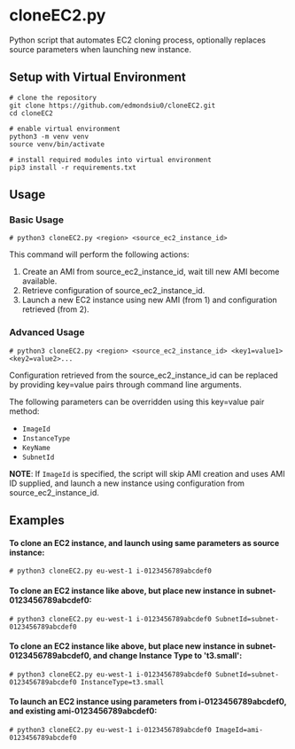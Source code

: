 # cloneEC2.py
Python script that automates EC2 cloning process, optionally replaces source parameters when launching new instance.

## Setup with Virtual Environment
```
# clone the repository
git clone https://github.com/edmondsiu0/cloneEC2.git
cd cloneEC2

# enable virtual environment
python3 -m venv venv
source venv/bin/activate

# install required modules into virtual environment
pip3 install -r requirements.txt
```

## Usage

### Basic Usage
```
# python3 cloneEC2.py <region> <source_ec2_instance_id>
```
This command will perform the following actions:
1. Create an AMI from source_ec2_instance_id, wait till new AMI become available.
2. Retrieve configuration of source_ec2_instance_id.
3. Launch a new EC2 instance using new AMI (from 1) and configuration retrieved (from 2).

### Advanced Usage
```
# python3 cloneEC2.py <region> <source_ec2_instance_id> <key1=value1> <key2=value2>...
```
Configuration retrieved from the source_ec2_instance_id can be replaced by providing key=value pairs through command line arguments.

The following parameters can be overridden using this key=value pair method:
* `ImageId`
* `InstanceType`
* `KeyName`
* `SubnetId`

**NOTE**: If `ImageId` is specified, the script will skip AMI creation and uses AMI ID supplied, and launch a new instance using configuration from source_ec2_instance_id.

## Examples

#### To clone an EC2 instance, and launch using same parameters as source instance:
```
# python3 cloneEC2.py eu-west-1 i-0123456789abcdef0
```

#### To clone an EC2 instance like above, but place new instance in subnet-0123456789abcdef0:
```
# python3 cloneEC2.py eu-west-1 i-0123456789abcdef0 SubnetId=subnet-0123456789abcdef0
```

#### To clone an EC2 instance like above, but place new instance in subnet-0123456789abcdef0, and change Instance Type to 't3.small':
```
# python3 cloneEC2.py eu-west-1 i-0123456789abcdef0 SubnetId=subnet-0123456789abcdef0 InstanceType=t3.small
```

#### To launch an EC2 instance using parameters from i-0123456789abcdef0, and existing ami-0123456789abcdef0:
```
# python3 cloneEC2.py eu-west-1 i-0123456789abcdef0 ImageId=ami-0123456789abcdef0
```

